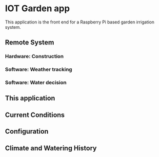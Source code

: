 # IOT Garden app
This application is the front end for a Raspberry Pi based garden irrigation system.

## Remote System 

### Hardware: Construction

### Software: Weather tracking

###  Software: Water decision

## This application

## Current Conditions

## Configuration

## Climate and Watering History